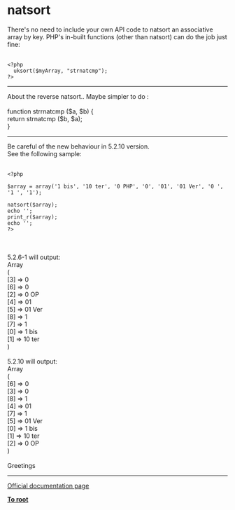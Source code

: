 # natsort



There&apos;s no need to include your own API code to natsort an associative array by key.  PHP&apos;s in-built functions (other than natsort) can do the job just fine:<br><br>

```
<?php
  uksort($myArray, "strnatcmp");
?>
```
  

---

About the reverse natsort.. Maybe simpler to do :<br><br>function strrnatcmp ($a, $b) {<br>    return strnatcmp ($b, $a);<br>}  

---

Be careful of the new behaviour in 5.2.10 version.<br>See the following sample:<br><br>

```
<?php

$array = array('1 bis', '10 ter', '0 PHP', '0', '01', '01 Ver', '0 ', '1 ', '1');

natsort($array);
echo '';
print_r($array);
echo '';
?>
```
<br><br>5.2.6-1 will output:<br>Array<br>(<br>    [3] =&gt; 0<br>    [6] =&gt; 0 <br>    [2] =&gt; 0 OP<br>    [4] =&gt; 01<br>    [5] =&gt; 01 Ver<br>    [8] =&gt; 1<br>    [7] =&gt; 1 <br>    [0] =&gt; 1 bis<br>    [1] =&gt; 10 ter<br>)<br><br>5.2.10 will output:<br>Array<br>(<br>    [6] =&gt; 0 <br>    [3] =&gt; 0<br>    [8] =&gt; 1<br>    [4] =&gt; 01<br>    [7] =&gt; 1 <br>    [5] =&gt; 01 Ver<br>    [0] =&gt; 1 bis<br>    [1] =&gt; 10 ter<br>    [2] =&gt; 0 OP<br>)<br><br>Greetings  

---

[Official documentation page](https://www.php.net/manual/en/function.natsort.php)

**[To root](/README.md)**